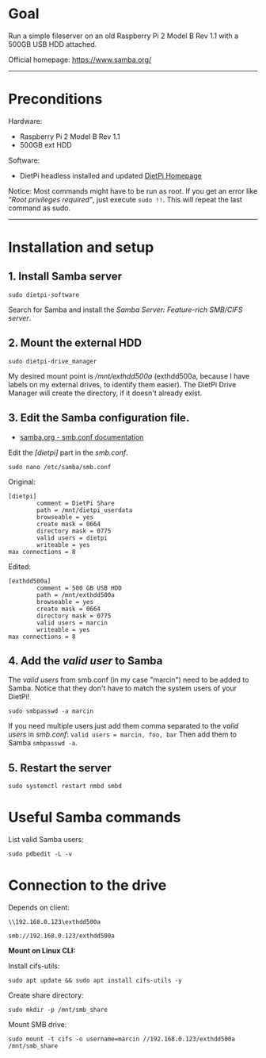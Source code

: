 # Goal

Run a simple fileserver on an old Raspberry Pi 2 Model B Rev 1.1 with a 500GB USB HDD attached.

Official homepage: https://www.samba.org/

--------------------

# Preconditions

Hardware:
- Raspberry Pi 2 Model B Rev 1.1
- 500GB ext HDD

Software:
- DietPi headless installed and updated [DietPi Homepage](https://dietpi.com/)

Notice: Most commands might have to be run as root. If you get an error like _"Root privileges required"_, just execute `sudo !!`. This will repeat the last command as sudo.

--------------------

# Installation and setup

## 1. Install Samba server

```shell
sudo dietpi-software
```

Search for Samba and install the _Samba Server: Feature-rich SMB/CIFS server_.  

## 2. Mount the external HDD

```shell
sudo dietpi-drive_manager
```

My desired mount point is _/mnt/exthdd500a_ (exthdd500a, because I have labels on my external drives, to identify them easier). The DietPi Drive Manager will create the directory, if it doesn't already exist.

## 3. Edit the Samba configuration file.

- [samba.org - smb.conf documentation](https://www.samba.org/samba/docs/current/man-html/smb.conf.5.html)

Edit the _\[dietpi\]_ part in the _smb.conf_.

```shell
sudo nano /etc/samba/smb.conf
```

Original:  
```shell
[dietpi]
        comment = DietPi Share
        path = /mnt/dietpi_userdata
        browseable = yes
        create mask = 0664
        directory mask = 0775
        valid users = dietpi
        writeable = yes
max connections = 8
```

Edited:  
```shell
[exthdd500a]
        comment = 500 GB USB HDD
        path = /mnt/exthdd500a
        browseable = yes
        create mask = 0664
        directory mask = 0775
        valid users = marcin
        writeable = yes
max connections = 8
```

## 4. Add the _valid user_ to Samba

The _valid users_ from smb.conf (in my case "marcin") need to be added to Samba. Notice that they don't have to match the system users of your DietPi!

```shell
sudo smbpasswd -a marcin
```

If you need multiple users just add them comma separated to the _valid users_ in _smb.conf_: `valid users = marcin, foo, bar`
Then add them to Samba `smbpasswd -a`.

## 5. Restart the server

```shell
sudo systemctl restart nmbd smbd
```

# Useful Samba commands

List valid Samba users:  
```shell
sudo pdbedit -L -v
```



# Connection to the drive

Depends on client:

```shell
\\192.168.0.123\exthdd500a
```

```shell
smb://192.168.0.123/exthdd500a
```

**Mount on Linux CLI:**

Install cifs-utils:

```shell
sudo apt update && sudo apt install cifs-utils -y
```

Create share directory:

```shell
sudo mkdir -p /mnt/smb_share
```

Mount SMB drive:

```shell
sudo mount -t cifs -o username=marcin //192.168.0.123/exthdd500a /mnt/smb_share
```

